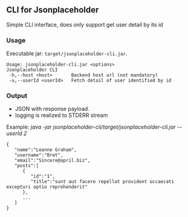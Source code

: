 ## CLI for Jsonplaceholder

Simple CLI interface, does only support get user detail by its id

### Usage

Executable jar: `target/jsonplaceholder-cli.jar`.
```
Usage: jsonplaceholder-cli.jar <options>
Jsonplaceholder CLI
 -h,--host <host>       Backend host url (not mandatory)
 -u,--userId <userId>   Fetch detail of user identified by id
```

### Output

* JSON with response payload.
* logging is realized to STDERR stream

Example:
*java -jar jsonplaceholder-cli/target/jsonplaceholder-cli.jar --userId 2*
```
{
   "name":"Leanne Graham",
   "username":"Bret",
   "email":"Sincere@april.biz",
   "posts":[
      {
         "id":"1",
         "title":"sunt aut facere repellat provident occaecati excepturi optio reprehenderit"
      },
      ...
   ]
}
```
